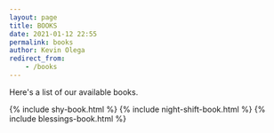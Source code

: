 ```yaml
--- 
layout: page
title: BOOKS
date: 2021-01-12 22:55
permalink: books
author: Kevin Olega
redirect_from:
	- /books 
--- 
```

Here's a list of our available books.

{% include shy-book.html %}
{% include night-shift-book.html %}
{% include blessings-book.html %}